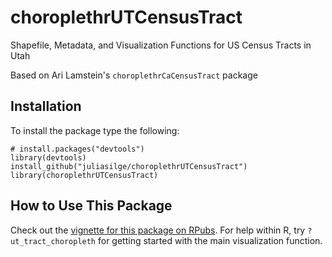 # choroplethrUTCensusTract
Shapefile, Metadata, and Visualization Functions for US Census Tracts in Utah

Based on Ari Lamstein's `choroplethrCaCensusTract` package

## Installation

To install the package type the following:

```
# install.packages("devtools")
library(devtools)
install_github("juliasilge/choroplethrUTCensusTract")
library(choroplethrUTCensusTract)
```

## How to Use This Package

Check out the [vignette for this package on RPubs](http://rpubs.com/juliasilge/153515). For help within R, try `?ut_tract_choropleth` for getting started with the main visualization function.
